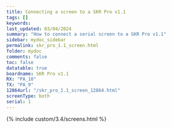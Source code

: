 ```yaml
---
title: Connecting a screen to a SKR Pro v1.1
tags: []
keywords: 
last_updated: 03/04/2024
summary: "How to connect a serial screen to a SKR Pro v1.1"
sidebar: mydoc_sidebar
permalink: skr_pro_1.1_screen.html
folder: mydoc
comments: false
toc: false
datatable: true
boardname: SKR Pro v1.1
RX: "PA_10"
TX: "PA_9"
12864url: "/skr_pro_1.1_screen_12864.html"
screenType: both
serial: 1
---
```


{% include custom/3.4/screens.html %}

